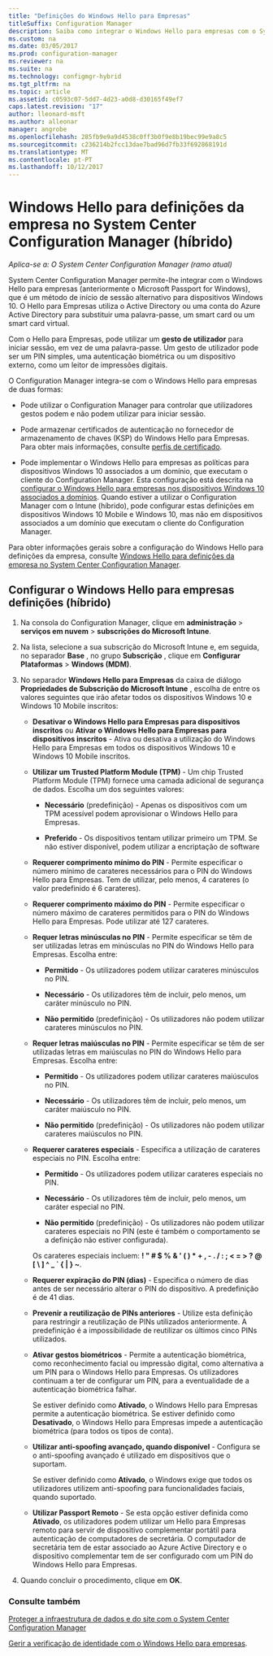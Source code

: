 ```yaml
---
title: "Definições do Windows Hello para Empresas"
titleSuffix: Configuration Manager
description: Saiba como integrar o Windows Hello para empresas com o System Center Configuration Manager.
ms.custom: na
ms.date: 03/05/2017
ms.prod: configuration-manager
ms.reviewer: na
ms.suite: na
ms.technology: configmgr-hybrid
ms.tgt_pltfrm: na
ms.topic: article
ms.assetid: c0593c07-5dd7-4d23-a0d8-d30165f49ef7
caps.latest.revision: "17"
author: lleonard-msft
ms.author: alleonar
manager: angrobe
ms.openlocfilehash: 285fb9e9a9d4538c0ff3b0f9e8b19bec99e9a8c5
ms.sourcegitcommit: c236214b2fcc13dae7bad96d7fb33f692868191d
ms.translationtype: MT
ms.contentlocale: pt-PT
ms.lasthandoff: 10/12/2017
---
```

# <a name="windows-hello-for-business-settings-in-system-center-configuration-manager-hybrid"></a>Windows Hello para definições da empresa no System Center Configuration Manager (híbrido)

*Aplica-se a: O System Center Configuration Manager (ramo atual)*

System Center Configuration Manager permite-lhe integrar com o Windows Hello para empresas (anteriormente o Microsoft Passport for Windows), que é um método de início de sessão alternativo para dispositivos Windows 10. O Hello para Empresas utiliza o Active Directory ou uma conta do Azure Active Directory para substituir uma palavra-passe, um smart card ou um smart card virtual.  

Com o Hello para Empresas, pode utilizar um **gesto de utilizador** para iniciar sessão, em vez de uma palavra-passe. Um gesto de utilizador pode ser um PIN simples, uma autenticação biométrica ou um dispositivo externo, como um leitor de impressões digitais.  

 O Configuration Manager integra-se com o Windows Hello para empresas de duas formas:  

-   Pode utilizar o Configuration Manager para controlar que utilizadores gestos podem e não podem utilizar para iniciar sessão.  

-   Pode armazenar certificados de autenticação no fornecedor de armazenamento de chaves (KSP) do Windows Hello para Empresas. Para obter mais informações, consulte [perfis de certificado](create-pfx-certificate-profiles.md).  

- Pode implementar o Windows Hello para empresas as políticas para dispositivos Windows 10 associados a um domínio, que executam o cliente do Configuration Manager. Esta configuração está descrita na [configurar o Windows Hello para empresas nos dispositivos Windows 10 associados a domínios](../../protect/deploy-use/windows-hello-for-business-settings.md#configure-windows-hello-for-business-on-domain-joined-windows-10-devices). Quando estiver a utilizar o Configuration Manager com o Intune (híbrido), pode configurar estas definições em dispositivos Windows 10 Mobile e Windows 10, mas não em dispositivos associados a um domínio que executam o cliente do Configuration Manager.   

Para obter informações gerais sobre a configuração do Windows Hello para definições da empresa, consulte [Windows Hello para definições da empresa no System Center Configuration Manager](../../protect/deploy-use/windows-hello-for-business-settings.md).

## <a name="configure-windows-hello-for-business-settings-hybrid"></a>Configurar o Windows Hello para empresas definições (híbrido)  

1.  Na consola do Configuration Manager, clique em **administração** > **serviços em nuvem** > **subscrições do Microsoft Intune**.  

3.  Na lista, selecione a sua subscrição do Microsoft Intune e, em seguida, no separador **Base** , no grupo **Subscrição** , clique em **Configurar Plataformas** > **Windows (MDM)**.  

4.  No separador **Windows Hello para Empresas** da caixa de diálogo **Propriedades de Subscrição do Microsoft Intune** , escolha de entre os valores seguintes que irão afetar todos os dispositivos Windows 10 e Windows 10 Mobile inscritos:  

    -   **Desativar o Windows Hello para Empresas para dispositivos inscritos** ou **Ativar o Windows Hello para Empresas para dispositivos inscritos** - Ativa ou desativa a utilização do Windows Hello para Empresas em todos os dispositivos Windows 10 e Windows 10 Mobile inscritos.  

    -   **Utilizar um Trusted Platform Module (TPM)** - Um chip Trusted Platform Module (TPM) fornece uma camada adicional de segurança de dados. Escolha um dos seguintes valores:  

        -   **Necessário** (predefinição) - Apenas os dispositivos com um TPM acessível podem aprovisionar o Windows Hello para Empresas.  

        -   **Preferido** - Os dispositivos tentam utilizar primeiro um TPM. Se não estiver disponível, podem utilizar a encriptação de software  

    -   **Requerer comprimento mínimo do PIN** - Permite especificar o número mínimo de carateres necessários para o PIN do Windows Hello para Empresas. Tem de utilizar, pelo menos, 4 carateres (o valor predefinido é 6 carateres).  

    -   **Requerer comprimento máximo do PIN** - Permite especificar o número máximo de carateres permitidos para o PIN do Windows Hello para Empresas. Pode utilizar até 127 carateres.  

    -   **Requer letras minúsculas no PIN** - Permite especificar se têm de ser utilizadas letras em minúsculas no PIN do Windows Hello para Empresas. Escolha entre:  

        -   **Permitido** - Os utilizadores podem utilizar carateres minúsculos no PIN.  

        -   **Necessário** - Os utilizadores têm de incluir, pelo menos, um caráter minúsculo no PIN.  

        -   **Não permitido** (predefinição) - Os utilizadores não podem utilizar carateres minúsculos no PIN.  

    -   **Requer letras maiúsculas no PIN** - Permite especificar se têm de ser utilizadas letras em maiúsculas no PIN do Windows Hello para Empresas. Escolha entre:  

        -   **Permitido** - Os utilizadores podem utilizar carateres maiúsculos no PIN.  

        -   **Necessário** - Os utilizadores têm de incluir, pelo menos, um caráter maiúsculo no PIN.  

        -   **Não permitido** (predefinição) - Os utilizadores não podem utilizar carateres maiúsculos no PIN.  

    -   **Requerer carateres especiais** - Especifica a utilização de carateres especiais no PIN. Escolha entre:  

        -   **Permitido** - Os utilizadores podem utilizar carateres especiais no PIN.  

        -   **Necessário** - Os utilizadores têm de incluir, pelo menos, um caráter especial no PIN.  

        -   **Não permitido** (predefinição) - Os utilizadores não podem utilizar carateres especiais no PIN (este é também o comportamento se a definição não estiver configurada).  

         Os carateres especiais incluem: **! " # $ % & ' ( ) \* + , - . / : ; < = > ? @ [ \ ] ^ _ ` { &#124; } ~**.  

    -   **Requerer expiração do PIN (dias)** - Especifica o número de dias antes de ser necessário alterar o PIN do dispositivo. A predefinição é de 41 dias.  

    -   **Prevenir a reutilização de PINs anteriores** - Utilize esta definição para restringir a reutilização de PINs utilizados anteriormente. A predefinição é a impossibilidade de reutilizar os últimos cinco PINs utilizados.  

    -   **Ativar gestos biométricos** - Permite a autenticação biométrica, como reconhecimento facial ou impressão digital, como alternativa a um PIN para o Windows Hello para Empresas. Os utilizadores continuam a ter de configurar um PIN, para a eventualidade de a autenticação biométrica falhar.  

         Se estiver definido como **Ativado**, o Windows Hello para Empresas permite a autenticação biométrica.  Se estiver definido como **Desativado**, o Windows Hello para Empresas impede a autenticação biométrica (para todos os tipos de conta).  

    -   **Utilizar anti-spoofing avançado, quando disponível** - Configura se o anti-spoofing avançado é utilizado em dispositivos que o suportam.  

         Se estiver definido como **Ativado**, o Windows exige que todos os utilizadores utilizem anti-spoofing para funcionalidades faciais, quando suportado.  

    -   **Utilizar Passport Remoto** - Se esta opção estiver definida como **Ativado**, os utilizadores podem utilizar um Hello para Empresas remoto para servir de dispositivo complementar portátil para autenticação de computadores de secretária. O computador de secretária tem de estar associado ao Azure Active Directory e o dispositivo complementar tem de ser configurado com um PIN do Windows Hello para Empresas.  

5.  Quando concluir o procedimento, clique em **OK**.  

### <a name="see-also"></a>Consulte também  
 [Proteger a infraestrutura de dados e do site com o System Center Configuration Manager](../../protect/understand/protect-data-and-site-infrastructure.md)

 [Gerir a verificação de identidade com o Windows Hello para empresas](https://technet.microsoft.com/itpro/windows/keep-secure/manage-identity-verification-using-microsoft-passport).  
